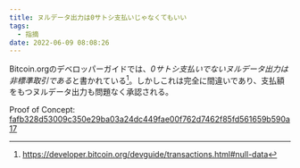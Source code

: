 ```yaml
---
title: ヌルデータ出力は0サトシ支払いじゃなくてもいい
tags:
  - 指摘
date: 2022-06-09 08:08:26
---
```



Bitcoin.orgのデベロッパーガイドでは、*0サトシ支払いでないヌルデータ出力は非標準取引である*と書かれている[^1]。しかしこれは完全に間違いであり、支払額をもつヌルデータ出力も問題なく承認される。

Proof of Concept: [fafb328d53009c350e29ba03a24dc449fae00f762d7462f85fd561659b590a17](https://live.blockcypher.com/btc-testnet/tx/fafb328d53009c350e29ba03a24dc449fae00f762d7462f85fd561659b590a17/)

[^1]: https://developer.bitcoin.org/devguide/transactions.html#null-data
